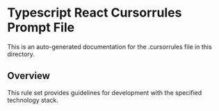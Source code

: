 # Typescript React Cursorrules Prompt File

This is an auto-generated documentation for the .cursorrules file in this directory.

## Overview

This rule set provides guidelines for development with the specified technology stack.
